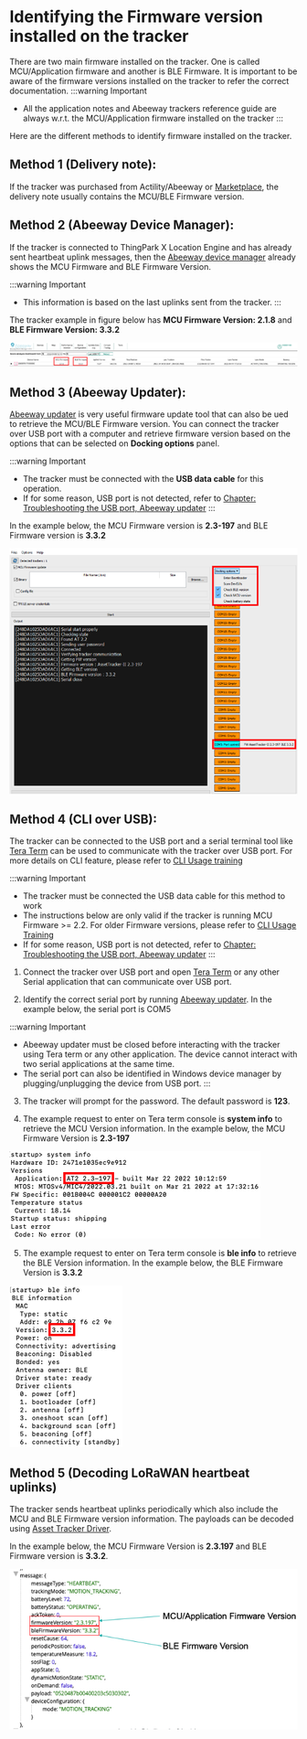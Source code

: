 # Identifying the Firmware version installed on the tracker

There are two main firmware installed on the tracker. One is called MCU/Application firmware and another is BLE Firmware. It is important to be aware of the firmware versions installed on the tracker to refer the correct documentation. 
:::warning Important
* All the application notes and Abeeway trackers reference guide are always w.r.t. the MCU/Application firmware installed on the tracker
:::

Here are the different methods to identify firmware installed on the tracker.

## Method 1 (Delivery note):
If the tracker was purchased from Actility/Abeeway or [Marketplace](https://market.thingpark.com/), the delivery note usually contains the MCU/BLE Firmware version.

## Method 2 (Abeeway Device Manager):

<html>
<p>
If the tracker is connected to ThingPark X Location Engine and has already sent heartbeat uplink messages, then the <a href="/B-Feature-Topics/AbeewayDeviceManager_C/" >Abeeway device manager</a> already shows the MCU Firmware and BLE Firmware Version.
</p>
</html>

:::warning Important
* This information is based on the last uplinks sent from the tracker.
:::

The tracker example in figure below has **MCU Firmware Version: 2.1.8** and **BLE Firmware Version: 3.3.2** 

![img](../trackers-overview/abeeway-device-manager/images/ADADevicesTabFWVersion.png)

## Method 3 (Abeeway Updater):
[Abeeway updater](../../D-Reference/AbeewayFirmwareUpdate_R/) is very useful firmware update tool that can also be ued to retrieve the MCU/BLE Firmware version. You can connect the tracker over USB port with a computer and retrieve firmware version based on the options that can be selected on **Docking options** panel. 

:::warning Important
* The tracker must be connected with the **USB data cable** for this operation.
* If for some reason, USB port is not detected, refer to [Chapter: Troubleshooting the USB port, Abeeway updater](https://github.com/Abeeway/Abeeway-updater) 
:::

In the example below, the MCU Firmware version is **2.3-197** and BLE Firmware version is **3.3.2**

![img](./images/retrieve_fw_abw_updater.png)


## Method 4 (CLI over USB):
The tracker can be connected to the USB port and a serial terminal tool like [Tera Term](https://ttssh2.osdn.jp/index.html.en) can be used to communicate with the tracker over USB port. For more details on CLI feature, please refer to [CLI Usage training](../../D-Reference/DocLibrary_R/AbeewayTrackers_R.md#abeeway-firmware-trainings)

:::warning Important
 * The tracker must be connected the USB data cable for this method to work
 * The instructions below are only valid if the tracker is running MCU Firmware &gt;= 2.2. For older Firmware versions, please refer to [CLI Usage Training](https://actilitysa.sharepoint.com/:f:/t/aby/EgxRhivJUIVNrq1Lwa3qBigBip9FcMMHhBD_ZaA9m8IT6w?e=WLr48X)
 * If for some reason, USB port is not detected, refer to [Chapter: Troubleshooting the USB port, Abeeway updater](https://github.com/Abeeway/Abeeway-updater) 
:::

1. Connect the tracker over USB port and open [Tera Term](https://ttssh2.osdn.jp/index.html.en) or any other Serial application that can communicate over USB port. 

2. Identify the correct serial port by running [Abeeway updater](../../D-Reference/AbeewayFirmwareUpdate_R/). In the example below, the serial port is COM5

[//]: # (![img]&#40;../../C-Procedure-Topics/FindFirmwareVersion_R/images/retrieve_fw_abw_updater.png&#41;)
:::warning Important
 * Abeeway updater must be closed before interacting with the tracker using Tera term or any other application. The device cannot interact with two serial applications at the same time.
 * The serial port can also be identified in Windows device manager by plugging/unplugging the device from USB port. 
:::

3. The tracker will prompt for the password. The default password is **123**.

4. The example request to enter on Tera term console is **system info** to retrieve the MCU Version information. In the example below, the MCU Firmware Version is **2.3-197**

![img](./images/retrieve_mcu_fw.png)

5. The example request to enter on Tera term console is **ble info** to retrieve the BLE Version information. In the example below, the BLE Firmware Version is **3.3.2**

![img](./images/retrieve_ble_fw.png)

## Method 5 (Decoding LoRaWAN heartbeat uplinks)

The tracker sends heartbeat uplinks periodically which also include the MCU and BLE Firmware version information. The payloads can be decoded using [Asset Tracker Driver](../../../integrating-your-application-with-thingpark-location/UseAbeewayDriver_T/).

In the example below, the MCU Firmware Version is **2.3.197** and BLE Firmware version is **3.3.2**.

![img](images/PayloadDecoderFirmwareVersion.png)




